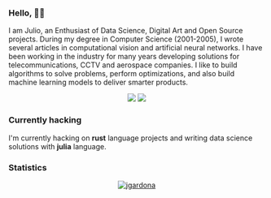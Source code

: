 ### Hello, 👋🏽

 I am Julio, an Enthusiast of Data Science, Digital Art and Open Source projects. During my degree in Computer Science (2001-2005), I wrote several articles in computational vision and artificial neural networks. I have been working in the industry for many years developing solutions for telecommunications, CCTV and aerospace companies. I like to build algorithms to solve problems, perform optimizations, and also build machine learning models to deliver smarter products.

<div align="center">
  <a href="https://www.linkedin.com/in/jcbritobr/"><img src="https://img.shields.io/badge/LinkedIn-0077B5?style=for-the-badge&logo=linkedin&logoColor=white"/></a>
 <a href="https://medium.com/@jcbritobr"><img src="https://img.shields.io/badge/Medium-000000?style=for-the-badge&logo=medium&logoColor=white" /></a>
  <br />
</div>

### Currently hacking

I'm currently hacking on **rust** language projects and writing data science solutions with **julia** language.

### Statistics

<div align="center">
 <a href="https://github.com/jgardona/mhv">
  <img src="https://myreadme.vercel.app/api/embed/jgardona?panels=userstatistics,toprepositories,toplanguages,commitgraph" alt="jgardona" />
 </a>
</div>
